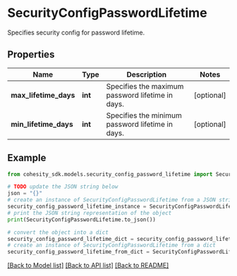 # SecurityConfigPasswordLifetime

Specifies security config for password lifetime.

## Properties

Name | Type | Description | Notes
------------ | ------------- | ------------- | -------------
**max_lifetime_days** | **int** | Specifies the maximum password lifetime in days. | [optional] 
**min_lifetime_days** | **int** | Specifies the minimum password lifetime in days. | [optional] 

## Example

```python
from cohesity_sdk.models.security_config_password_lifetime import SecurityConfigPasswordLifetime

# TODO update the JSON string below
json = "{}"
# create an instance of SecurityConfigPasswordLifetime from a JSON string
security_config_password_lifetime_instance = SecurityConfigPasswordLifetime.from_json(json)
# print the JSON string representation of the object
print(SecurityConfigPasswordLifetime.to_json())

# convert the object into a dict
security_config_password_lifetime_dict = security_config_password_lifetime_instance.to_dict()
# create an instance of SecurityConfigPasswordLifetime from a dict
security_config_password_lifetime_from_dict = SecurityConfigPasswordLifetime.from_dict(security_config_password_lifetime_dict)
```
[[Back to Model list]](../README.md#documentation-for-models) [[Back to API list]](../README.md#documentation-for-api-endpoints) [[Back to README]](../README.md)


